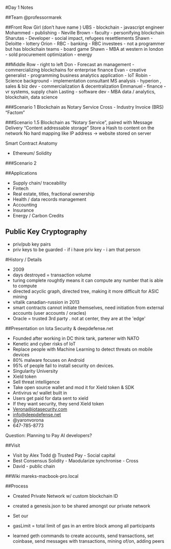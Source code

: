 #Day 1 Notes

##Team
@professormarek

##Front Row
Girl (don’t have name ) UBS - blockchain - javascript engineer
Mohammed - publishing - 
Neville Brown - faculty - personifying blockchain
Sharutas - Developer - social impact, refugees resettlements
Shawn - Deloitte - lottery
Orion - RBC - banking - RBC investees - not a programmer but has blockchain teams - board game
Shawn - MBA at western in london - sold procurement optimization - energy



##Middle Row - right to left
Don - Forecast an management - commercializing blockchains for enterprise  finance
Evan - creative generalist - programming business analytics application - IoT
Robin - Science background - implementation consultant MS analysis - hyperion , sales & biz dev - commercialization & decentralization
Emmanuel - finance - vr systems, supply chain
Lasting - software dev - MBA data / analytics, blockchain,  data science

###Scenario 1 
Blockchain as Notary Service
Cross - Industry Invoice (BRS)
“Factom”

###Scenario 1.5 
Blockchain as “Notary Service”, paired with Message Delivery
“Content addressable storage”
Store a Hash to content on the network
No hard mapping like IP address -> website stored on server

Smart Contract Anatomy 
* Ethereum/ Solidity

###Scenario 2 


##Applications
* Supply chain/ traceability
* Fintech
* Real estate, titles, fractional ownership
* Health / data records management
* Accounting
* Insurance
* Energy / Carbon Credits

## Public Key Cryptography
* priv/pub key pairs
* priv keys to be guarded - if i have priv key - i am that person

#History / Details
* 2009
* days destroyed = transaction volume
* turing complete roughtly means it can compute any number that is able to compute
* directed acyclic graph, directed tree, making it more difficult for ASIC mining
* vitalik canadian-russion in 2013
* smart contracts cannot initiate themselves, need initiation from external accounts (user accounts / oracles)
* Oracle = trusted 3rd party . not at center, they are at the 'edge'

##Presentation on Iota Security & deepdefense.net
* Founded after working in DC think tank, partener with NATO
* Kenetic and cyber risks of IoT
* Replace people with Machine Learning to detect threats on mobile devices
* 80% malware focuses on Android
* 95% of people fail to install security on devices.
* Singularity University
* Xield token
* Sell threat intelligence
* Take open source wallet and mod it for Xield token & SDK
* Antivirus w/ wallet built in 
* Users get paid for data sent to xield
* If they want security, they send Xield token
* Verona@iotasecurity.com
* info@deepdefense.net
* @yaronvorona
* 647-785-8773

Question: Planning to Pay AI developers?

##Visit
* Visit by Alex Todd @ Trusted Pay - Social capital
*  Best Consensus Solidity - Maodularize synchronise - Cross
* David - public chain 


##Wiki
mareks-macbook-pro.local

##Process
* Created Private Network w/ custom blockchain ID
* created a genesis.json to be shared amongst our private network
* Set our
* gasLimit = total limit of gas in an entire block among all participants

* learned geth commands to create accounts, send transactions, set coinbase, send messages with transactions, mining of/on, adding peers